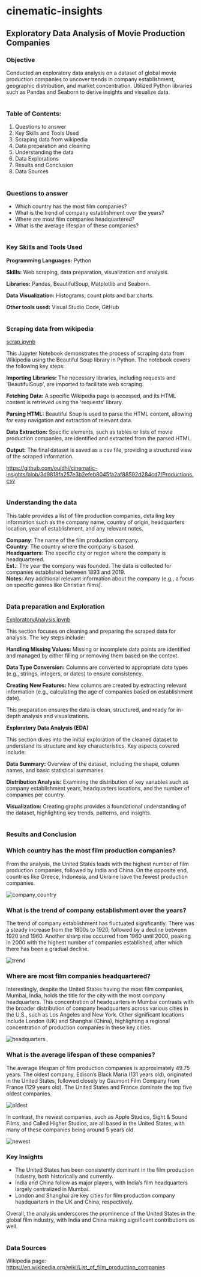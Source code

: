 # cinematic-insights

## Exploratory Data Analysis of Movie Production Companies 

### Objective

Conducted an exploratory data analysis on a dataset of global movie production companies to uncover trends in company establishment, geographic distribution, and market concentration. Utilized Python libraries such as Pandas and Seaborn to derive insights and visualize data.
#
### Table of Contents:

1. Questions to answer
2. Key Skills and Tools Used
3. Scraping data from wikipedia
4. Data preparation and cleaning 
5. Understanding the data
6. Data Explorations
7. Results and Conclusion
8. Data Sources
#
### Questions to answer

- Which country has the most film companies? <br>
- What is the trend of company establishment over the years? <br>
- Where are most film companies headquartered? <br>
- What is the average lifespan of these companies? <br>
# 
### Key Skills and Tools Used
   
   **Programming Languages:** Python <br>
   
   **Skills:** Web scraping, data preparation, visualization and analysis. <br>
   
   **Libraries:** Pandas, BeautifulSoup, Matplotlib and Seaborn. <br>
   
   **Data Visualization:** Histograms, count plots and bar charts. <br>
   
   **Other tools used:** Visual Studio Code, GitHub
#
### Scraping data from wikipedia

   [scrap.ipynb](https://github.com/ouidhi/cinematic-insights/blob/e20cf1fd456a1b9c0428bc1ec6676c4cd3694ae4/scrap.ipynb)

   This Jupyter Notebook demonstrates the process of scraping data from Wikipedia    using the Beautiful Soup library in Python. The notebook covers the following     key steps: <br>

   **Importing Libraries:** The necessary libraries, including requests and          'BeautifulSoup', are imported to facilitate web scraping. <br>

   **Fetching Data:** A specific Wikipedia page is accessed, and its HTML content    is retrieved using the 'requests' library. <br>

   **Parsing HTML:** Beautiful Soup is used to parse the HTML content, allowing       for easy navigation and extraction of relevant data. <br>

   **Data Extraction:** Specific elements, such as tables or lists of movie          production companies, are identified and extracted from the parsed HTML. <br>

   **Output:** The final dataset is saved as a csv file, providing a structured       view of the scraped information. 

  https://github.com/ouidhi/cinematic-insights/blob/3d9818fa257e3b2efeb8045fa2af88592d284cd7/Productions.csv

#
### Understanding the data

   This table provides a list of film production companies, detailing key            information such as the company name, country of origin, headquarters             location, year of establishment, and any relevant notes. 

   **Company**: The name of the film production company. <br>
   **Country**: The country where the company is based. <br>
   **Headquarters**: The specific city or region where the company is                headquartered. <br>
   **Est.**: The year the company was founded. The data is collected for             companies established between 1893 and 2019. <br>
   **Notes**: Any additional relevant information about the company (e.g., a         focus on specific genres like Christian films).
#
### Data preparation and Exploration

   [ExploratoryAnalysis.ipynb](https://github.com/ouidhi/cinematic-insights/blob/38e3a5224d371470e297783f0ac72ad87afea6be/ExploratoryAnalysis.ipynb) 

   This section focuses on cleaning and preparing the scraped data for analysis.    The key steps include:

   **Handling Missing Values:** Missing or incomplete data points are identified     and managed by either filling or removing them based on the context.

   **Data Type Conversion:** Columns are converted to appropriate data types         (e.g., strings, integers, or dates) to ensure consistency.

   **Creating New Features:** New columns are created by extracting relevant         information (e.g., calculating the age of companies based on establishment        date).

   This preparation ensures the data is clean, structured, and ready for in-depth    analysis and visualizations.

   **Exploratory Data Analysis (EDA)**

   This section dives into the initial exploration of the cleaned dataset to         understand its structure and key characteristics. Key aspects covered include:

   **Data Summary:** Overview of the dataset, including the shape, column names,     and basic statistical summaries.

   **Distribution Analysis:** Examining the distribution of key variables such as    company establishment years, headquarters locations, and the number of            companies per country.

   **Visualization:** Creating graphs provides a foundational understanding of       the dataset, highlighting key trends, patterns, and insights.
#
### Results and Conclusion

### Which country has the most film production companies?
From the analysis, the United States leads with the highest number of film production companies, followed by India and China. On the opposite end, countries like Greece, Indonesia, and Ukraine have the fewest production companies.

![company_country](https://github.com/user-attachments/assets/edac8b3f-5df4-437d-bf9f-4581adc8b1f0)


### What is the trend of company establishment over the years?
The trend of company establishment has fluctuated significantly. There was a steady increase from the 1800s to 1920, followed by a decline between 1920 and 1960. Another sharp rise occurred from 1960 until 2000, peaking in 2000 with the highest number of companies established, after which there has been a gradual decline.

![trend](https://github.com/user-attachments/assets/7745c340-a4cd-46e2-994c-27e145e744e2)


### Where are most film companies headquartered?
Interestingly, despite the United States having the most film companies, Mumbai, India, holds the title for the city with the most company headquarters. This concentration of headquarters in Mumbai contrasts with the broader distribution of company headquarters across various cities in the U.S., such as Los Angeles and New York. Other significant locations include London (UK) and Shanghai (China), highlighting a regional concentration of production companies in these key cities.

![headquarters](https://github.com/user-attachments/assets/9a6ca780-4437-4d4b-a7df-78cbd3cd7af0)

### What is the average lifespan of these companies?
The average lifespan of film production companies is approximately 49.75 years. The oldest company, Edison’s Black Maria (131 years old), originated in the United States, followed closely by Gaumont Film Company from France (129 years old). The United States and France dominate the top five oldest companies.

![oldest](https://github.com/user-attachments/assets/60bb4084-5a27-472b-9629-8432c440aeae)

In contrast, the newest companies, such as Apple Studios, Sight & Sound Films, and Called Higher Studios, are all based in the United States, with many of these companies being around 5 years old. 

![newest](https://github.com/user-attachments/assets/db042dd8-2b24-4ed6-bb95-31442cf19a10)


### Key Insights
- The United States has been consistently dominant in the film production industry, both historically and currently.
- India and China follow as major players, with India’s film headquarters largely centralized in Mumbai.
- London and Shanghai are key cities for film production company headquarters in the UK and China, respectively.

Overall, the analysis underscores the prominence of the United States in the global film industry, with India and China making significant contributions as well.
#
### Data Sources

Wikipedia page: https://en.wikipedia.org/wiki/List_of_film_production_companies




   



